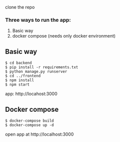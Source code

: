 clone the repo
### Three ways to run the app:
1. Basic way
2. docker compose (needs only docker environment)

## Basic way
```
$ cd backend
$ pip install -r requirements.txt
$ python manage.py runserver
$ cd ../frontend
$ npm install
$ npm start
```
app: http://locahost:3000

## Docker compose
```
$ docker-compose build
$ docker-compose up -d
```
open app at http://localhost:3000